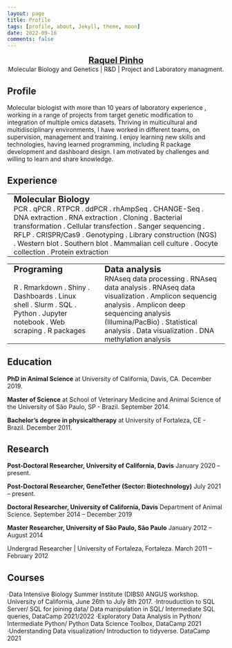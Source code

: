```yaml
---
layout: page
title: Profile
tags: [profile, about, Jekyll, theme, moon]
date: 2022-09-16
comments: false
---
```

  
<center><a href="http://raquelpinho.github.io/Moon_template"><b style="font-size:20px">Raquel Pinho</b></a></center>

<center>Molecular Biology and Genetics | R&D | Project and Laboratory managment.</center>

## Profile

Molecular biologist with more than 10 years of laboratory experience , working in a
range of projects from target genetic modification to integration of multiple omics
datasets. Thriving in multicultural and multidisciplinary environments, I have worked
in different teams, on supervision, management and training. I enjoy learning new
skills and technologies, having learned programming, including R package
development and dashboard design. I am motivated by challenges and willing to
learn and share knowledge.

## Experience

<style type="text/css">
  td {
    padding: 0 15px;
  }
</style>

<table border="0">
 <tr>
    <td><b style="font-size:20px">Molecular Biology</b></td>
 </tr>
 <tr>
    <td> PCR . qPCR . RTPCR . ddPCR . rhAmpSeq . CHANGE-Seq . DNA extraction . RNA extraction . Cloning . Bacterial transformation . Cellular transfection . Sanger sequencing . RFLP . CRISPR/Cas9 . Genotyping  . Library construction (NGS) . Western blot . Southern blot . Mammalian cell culture . Oocyte collection . Protein extraction</td>
 </tr>
</table>

<style type="text/css">
  td {
    padding: 0 15px;
  }
</style>

<table border="0">
 <tr>
    <td><b style="font-size:20px">Programing</b></td>
    <td><b style="font-size:20px">Data analysis</b></td>
 </tr>
 <tr>
    <td>R . Rmarkdown . Shiny . Dashboards . Linux shell . Slurm . SQL . Python . Jupyter notebook . Web scraping . R packages</td>
    <td>RNAseq data processing . RNAseq data analysis . RNAseq data visualization . Amplicon sequencig analysis . Amplicon deep sequencing analysis (Illumina/PacBio) . Statistical analysis . Data visualization . DNA methylation analysis</td>
 </tr>
</table>


## Education

**PhD in Animal Science** at University of California, Davis, CA.
December 2019.

**Master of Science** at School of Veterinary Medicine and Animal
Science of the University of São Paulo, SP - Brazil. September 2014.

**Bachelor’s degree in physicaltherapy** at University of Fortaleza,
CE - Brazil. December 2011.

## Research

**Post-Doctoral Researcher, University of California, Davis**
January 2020 – present.

**Post-Doctoral Researcher, GeneTether (Sector: Biotechnology)**
July 2021 – present.

**Doctoral Researcher, University of California, Davis**
Department of Animal Science.
September 2014 – December 2019

**Master Researcher, University of São Paulo, São Paulo**
January 2012 – August 2014

Undergrad Researcher | University of Fortaleza, Fortaleza.
March 2011 – February 2012 

## Courses

·Data Intensive Biology Summer Institute (DIBSI) ANGUS workshop. University of California, June 26th to July 8th
2017.
·Introuduction to SQL Server/ SQL for joining data/ Data manipulation in SQL/ Intermediate SQL queries, DataCamp 2021/2022
·Exploratory Data Analysis in Python/ Intermediate Python/ Python Data Science Toolbox, DataCamp 2021
·Understanding Data visualization/ Introduction to tidyverse. DataCamp 2021